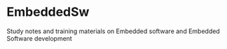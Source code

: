 # EmbeddedSw
Study notes and training materials on Embedded software and Embedded Software development 
